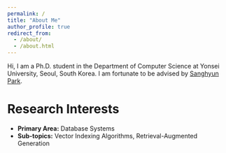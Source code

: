 ```yaml
---
permalink: /
title: "About Me"
author_profile: true
redirect_from: 
  - /about/
  - /about.html
---
```


Hi, I am a Ph.D. student in the Department of Computer Science at Yonsei University, Seoul, South Korea. I am fortunate to be advised by [Sanghyun Park](https://delab.yonsei.ac.kr/sanghyun/).

Research Interests
======
* **Primary Area:** Database Systems
* **Sub-topics:** Vector Indexing Algorithms, Retrieval-Augmented Generation

